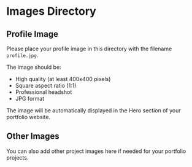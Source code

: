 # Images Directory

## Profile Image
Please place your profile image in this directory with the filename `profile.jpg`.

The image should be:
- High quality (at least 400x400 pixels)
- Square aspect ratio (1:1)
- Professional headshot
- JPG format

The image will be automatically displayed in the Hero section of your portfolio website.

## Other Images
You can also add other project images here if needed for your portfolio projects. 